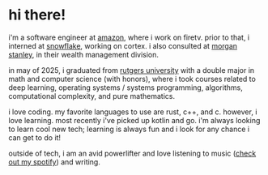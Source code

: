 # hi there!

i'm a software engineer at [amazon](https://www.amazon.com/firetv/), where i work on firetv. prior to that, i interned at [snowflake](https://docs.snowflake.com/en/guides-overview-ai-features), working on cortex. i also consulted at [morgan stanley](https://www.morganstanley.com/what-we-do/wealth-management?cid=ppc-10827639104:4290014304:112352994931:306504640729&gclsrc=aw.ds&gad_source=1&gad_campaignid=10827639104&gbraid=0AAAAADo3gWHmLrPfxpNTiLzNtEbHGAOlS&gclid=EAIaIQobChMI8Jq3sYGokAMVRgetBh1gnx6BEAAYASAAEgJrdvD_BwE), in their wealth management division.

in may of 2025, i graduated from [rutgers university](https://www.cs.rutgers.edu/) with a double major in math and computer science (with honors), where i took courses related to deep learning, operating systems / systems programming, algorithms, computational complexity, and pure mathematics.

i love coding. my favorite languages to use are rust, c++, and c. however, i love learning. most recently i've picked up kotlin and go. i'm always looking to learn cool new tech; learning is always fun and i look for any chance i can get to do it!

outside of tech, i am an avid powerlifter and love listening to music ([check out my spotify](https://open.spotify.com/user/ayan_nair?si=iU3vzSQsTZuXjtLnOqSKsA)) and writing.
